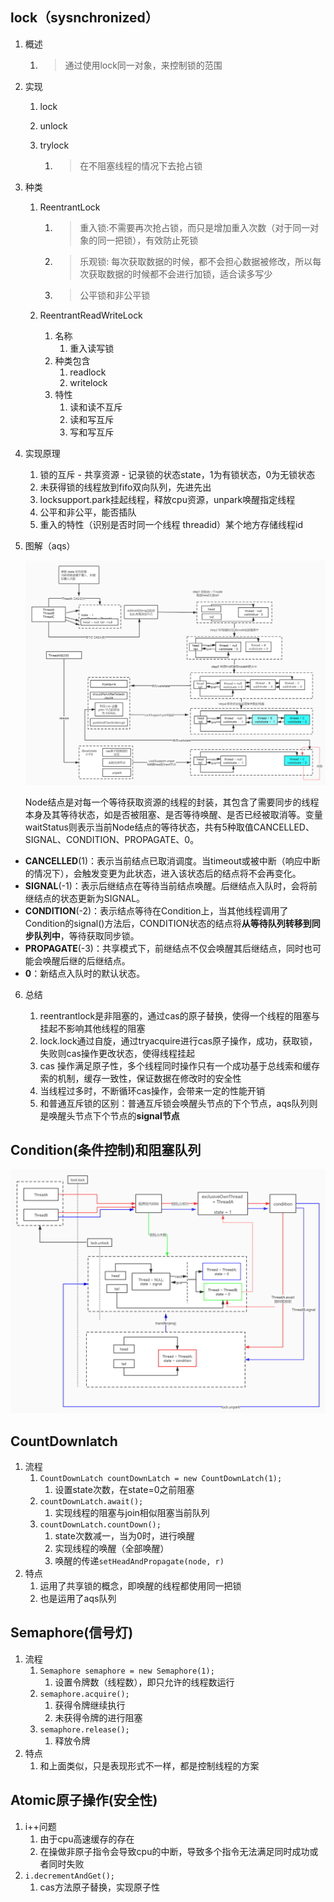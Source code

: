## lock（sysnchronized）

1. 概述

   1. > 通过使用lock同一对象，来控制锁的范围

2. 实现

   1. lock

   2. unlock

   3. trylock 

      1. > 在不阻塞线程的情况下去抢占锁

3. 种类

   1. ReentrantLock 

      1. >  重入锁:不需要再次抢占锁，而只是增加重入次数（对于同一对象的同一把锁），有效防止死锁

      2. > 乐观锁: 每次获取数据的时候，都不会担心数据被修改，所以每次获取数据的时候都不会进行加锁，适合读多写少

      3. > 公平锁和非公平锁

   2. ReentrantReadWriteLock 

      1. 名称
         1. 重入读写锁
      2. 种类包含
         1. readlock
         2. writelock
      3. 特性
         1. 读和读不互斥
         2. 读和写互斥
         3. 写和写互斥

4. 实现原理

   1. 锁的互斥 - 共享资源 - 记录锁的状态state，1为有锁状态，0为无锁状态
   2. 未获得锁的线程放到fifo双向队列，先进先出
   3. locksupport.park挂起线程，释放cpu资源，unpark唤醒指定线程
   4. 公平和非公平，能否插队
   5. 重入的特性（识别是否时同一个线程 threadid）某个地方存储线程id

5. 图解（aqs）

    ![img](https://raw.githubusercontent.com/LiangyangAlan/images/master/img/AQS.jpg)
    
    Node结点是对每一个等待获取资源的线程的封装，其包含了需要同步的线程本身及其等待状态，如是否被阻塞、是否等待唤醒、是否已经被取消等。变量waitStatus则表示当前Node结点的等待状态，共有5种取值CANCELLED、SIGNAL、CONDITION、PROPAGATE、0。
- **CANCELLED**(1)：表示当前结点已取消调度。当timeout或被中断（响应中断的情况下），会触发变更为此状态，进入该状态后的结点将不会再变化。
- **SIGNAL**(-1)：表示后继结点在等待当前结点唤醒。后继结点入队时，会将前继结点的状态更新为SIGNAL。
- **CONDITION**(-2)：表示结点等待在Condition上，当其他线程调用了Condition的signal()方法后，CONDITION状态的结点将**从等待队列转移到同步队列中**，等待获取同步锁。
- **PROPAGATE**(-3)：共享模式下，前继结点不仅会唤醒其后继结点，同时也可能会唤醒后继的后继结点。
- **0**：新结点入队时的默认状态。



6. 总结

   1. reentrantlock是非阻塞的，通过cas的原子替换，使得一个线程的阻塞与挂起不影响其他线程的阻塞
   2. lock.lock通过自旋，通过tryacquire进行cas原子操作，成功，获取锁，失败则cas操作更改状态，使得线程挂起
   3. cas 操作满足原子性，多个线程同时操作只有一个成功基于总线索和缓存索的机制，缓存一致性，保证数据在修改时的安全性
   4. 当线程过多时，不断循环cas操作，会带来一定的性能开销
   5. 和普通互斥锁的区别：普通互斥锁会唤醒头节点的下个节点，aqs队列则是唤醒头节点下个节点的**signal节点**



## Condition(条件控制)和阻塞队列

![](https://raw.githubusercontent.com/LiangyangAlan/images/master/img/condition阻塞.jpg)


##  CountDownlatch

1. 流程
   1. `CountDownLatch countDownLatch = new CountDownLatch(1);`
      1. 设置state次数，在state=0之前阻塞
   2. `countDownLatch.await();`
      1. 实现线程的阻塞与join相似阻塞当前队列
   3. `countDownLatch.countDown();`
      1. state次数减一，当为0时，进行唤醒
      2. 实现线程的唤醒（全部唤醒）
      3. 唤醒的传递`setHeadAndPropagate(node, r)`
2. 特点
   1. 运用了共享锁的概念，即唤醒的线程都使用同一把锁
   2. 也是运用了aqs队列



## Semaphore(信号灯)

1. 流程
   1. `Semaphore semaphore = new Semaphore(1);`
      1. 设置令牌数（线程数），即只允许的线程数运行
   2. `semaphore.acquire();`
      1. 获得令牌继续执行
      2. 未获得令牌的进行阻塞
   3. `semaphore.release();`
      1. 释放令牌
2. 特点
   1. 和上面类似，只是表现形式不一样，都是控制线程的方案



## Atomic原子操作(安全性)

1. i++问题
   1. 由于cpu高速缓存的存在
   2. 在操做非原子指令会导致cpu的中断，导致多个指令无法满足同时成功或者同时失败
2. `i.decrementAndGet();`
   1. cas方法原子替换，实现原子性



